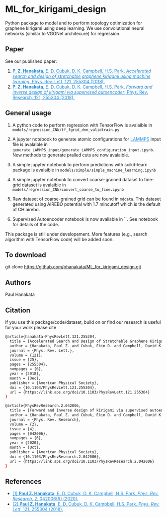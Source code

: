 # ML_for_kirigami_design
Python package to model and to perform topology optimization for graphene kirigami using deep learning. We use convolutional neural networks (similar to VGGNet architecure) for regression. 

## Paper 
See our published paper: 
1. <a href="https://journals.aps.org/prl/abstract/10.1103/PhysRevLett.121.255304" style="color:#268cd7
"> **P. Z. Hanakata**, E. D. Cubuk, D. K. Campbell, H.S. Park, *Accelerated search and design of stretchable graphene kirigami using machine learning*, Phys. Rev. Lett, 121, 255304  (2018).</a>
2. <a href="https://journals.aps.org/prresearch/abstract/10.1103/PhysRevResearch.2.042006" style="color:#268cd7
"> **P. Z. Hanakata**, E. D. Cubuk, D. K. Campbell, H.S. Park, *Forward and inverse design of kirigami via supervised autoencoder*, Phys. Rev. Research, 121, 255304  (2018).</a>


## General usage 
1. A python code to perform regression with TensorFlow is avalaible in `models/regression_CNN/tf_fgrid_dnn_validtrain.py`

2. A jupyter notebook to generate atomic configurations for <a href="https://lammps.sandia.gov/" style="color:#268cd7
">LAMMPS</a> input file is avalaible in `generate_LAMMPS_input/generate_LAMMPS_configuration_input.ipynb`. New methods to generate pralled cuts are now avalaible. 
 
3. A simple jupyter notebook to perform predictions with scikit-learn package is avalaible in `models/simple/simple_machine_learning.ipynb`

4. A simple jupyter notebook to convert coarse-grained dataset to fine-grid dataset is avalaible in `models/regression_CNN/convert_coarse_to_fine.ipynb`

5. Raw dataset of coarse-grained grid can be found in `mddata`. This dataset generated using AIREBO potential with 1.7 mincutoff which is the default of CH.airebo.

6. Supervised Autoencoder notebook is now avaliable in ``. See notebook for details of the code. 


This package is still under developement. More features (e.g., search algorithm with TensorFlow code) will be added soon.

## To download 
git clone https://github.com/phanakata/ML_for_kirigami_design.git

## Authors
Paul Hanakata

## Citation

If you use this package/code/dataset, build on  or find our research is useful for your work please cite 
```bash
@article{hanakata-PhysRevLett.121.255304,
  title = {Accelerated Search and Design of Stretchable Graphene Kirigami Using Machine Learning},
  author = {Hanakata, Paul Z. and Cubuk, Ekin D. and Campbell, David K. and Park, Harold S.},
  journal = {Phys. Rev. Lett.},
  volume = {121},
  issue = {25},
  pages = {255304},
  numpages = {6},
  year = {2018},
  month = {Dec},
  publisher = {American Physical Society},
  doi = {10.1103/PhysRevLett.121.255304},
  url = {https://link.aps.org/doi/10.1103/PhysRevLett.121.255304}
}
```
```bash
@article{PhysRevResearch.2.042006,
  title = {Forward and inverse design of kirigami via supervised autoencoder},
  author = {Hanakata, Paul Z. and Cubuk, Ekin D. and Campbell, David K. and Park, Harold S.},
  journal = {Phys. Rev. Research},
  volume = {2},
  issue = {4},
  pages = {042006},
  numpages = {6},
  year = {2020},
  month = {Oct},
  publisher = {American Physical Society},
  doi = {10.1103/PhysRevResearch.2.042006},
  url = {https://link.aps.org/doi/10.1103/PhysRevResearch.2.042006}
}
```
## References
* <a href="https://journals.aps.org/prresearch/abstract/10.1103/PhysRevResearch.2.042006" style="color:#268cd7">[1] **Paul Z. Hanakata**, E. D. Cubuk, D. K. Campbell, H.S. Park, *Phys. Rev. Research*, 2, 042006(R) (2020).</a>
* <a href="https://journals.aps.org/prl/abstract/10.1103/PhysRevLett.121.255304" style="color:#268cd7">[2] **Paul Z. Hanakata**, E. D. Cubuk, D. K. Campbell, H.S. Park, *Phys. Rev. Lett*, 121, 255304  (2018).</a>

